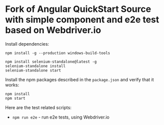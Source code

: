 # Fork of Angular QuickStart Source with simple component and e2e test based on Webdriver.io

Install dependencies:

```shell
npm install -g --production windows-build-tools
```

```shell
npm install selenium-standalone@latest -g
selenium-standalone install
selenium-standalone start
```

Install the npm packages described in the `package.json` and verify that it works:

```shell
npm install
npm start
```

Here are the test related scripts:
* `npm run e2e` - run e2e tests, using Webdriver.io
